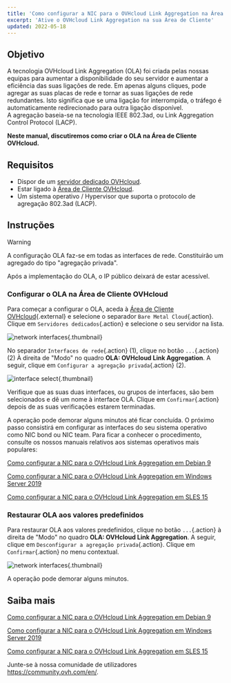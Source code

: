 ```yaml
---
title: 'Como configurar a NIC para o OVHcloud Link Aggregation na Área de Cliente OVHcloud'
excerpt: 'Ative o OVHcloud Link Aggregation na sua Área de Cliente'
updated: 2022-05-18
---
```


## Objetivo

A tecnologia OVHcloud Link Aggregation (OLA) foi criada pelas nossas equipas para aumentar a disponibilidade do seu servidor e aumentar a eficiência das suas ligações de rede. Em apenas alguns cliques, pode agregar as suas placas de rede e tornar as suas ligações de rede redundantes. Isto significa que se uma ligação for interrompida, o tráfego é automaticamente redirecionado para outra ligação disponível.<br>
A agregação baseia-se na tecnologia IEEE 802.3ad, ou Link Aggregation Control Protocol (LACP).

**Neste manual, discutiremos como criar o OLA na Área de Cliente OVHcloud.**

## Requisitos

- Dispor de um [servidor dedicado OVHcloud](/links/bare-metal/bare-metal).
- Estar ligado à [Área de Cliente OVHcloud](/links/manager).
- Um sistema operativo / Hypervisor que suporta o protocolo de agregação 802.3ad (LACP).

## Instruções

> [!warning]
>
> A configuração OLA faz-se em todas as interfaces de rede. Constituirão um agregado do tipo "agregação privada".
>
> Após a implementação do OLA, o IP público deixará de estar acessível.
>

### Configurar o OLA na Área de Cliente OVHcloud

Para começar a configurar o OLA, aceda à [Área de Cliente OVHcloud](/links/manager){.external} e selecione o separador `Bare Metal Cloud`{.action}. Clique em `Servidores dedicados`{.action} e selecione o seu servidor na lista.

![network interfaces](images/network_interfaces2022.png){.thumbnail}

No separador `Interfaces de rede`{.action} (1), clique no botão `...`{.action} (2) À direita de "Modo" no quadro **OLA: OVHcloud Link Aggregation**. A seguir, clique em `Configurar a agregação privada`{.action} (2).

![interface select](images/interface_select2021.png){.thumbnail}

Verifique que as suas duas interfaces, ou grupos de interfaces, são bem selecionados e dê um nome à interface OLA. Clique em `Confirmar`{.action} depois de as suas verificações estarem terminadas.

A operação pode demorar alguns minutos até ficar concluída. O próximo passo consistirá em configurar as interfaces do seu sistema operativo como NIC bond ou NIC team. Para ficar a conhecer o procedimento, consulte os nossos manuais relativos aos sistemas operativos mais populares:

[Como configurar a NIC para o OVHcloud Link Aggregation em Debian 9](/pages/bare_metal_cloud/dedicated_servers/ola-enable-debian9)

[Como configurar a NIC para o OVHcloud Link Aggregation em Windows Server 2019](/pages/bare_metal_cloud/dedicated_servers/ola-enable-w2k19)

[Como configurar a NIC para o OVHcloud Link Aggregation em  SLES 15](/pages/bare_metal_cloud/dedicated_servers/ola-enable-sles15)

### Restaurar OLA aos valores predefinidos

Para restaurar OLA aos valores predefinidos, clique no botão `...`{.action} à direita de "Modo" no quadro **OLA: OVHcloud Link Aggregation**. A seguir, clique em `Desconfigurar a agregação privada`{.action}. Clique em `Confirmar`{.action} no menu contextual.

![network interfaces](images/default_settings2021.png){.thumbnail}

A operação pode demorar alguns minutos.

## Saiba mais

[Como configurar a NIC para o OVHcloud Link Aggregation em Debian 9](/pages/bare_metal_cloud/dedicated_servers/ola-enable-debian9)

[Como configurar a NIC para o OVHcloud Link Aggregation em Windows Server 2019](/pages/bare_metal_cloud/dedicated_servers/ola-enable-w2k19)

[Como configurar a NIC para o OVHcloud Link Aggregation em  SLES 15](/pages/bare_metal_cloud/dedicated_servers/ola-enable-sles15)

Junte-se à nossa comunidade de utilizadores <https://community.ovh.com/en/>.
